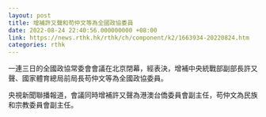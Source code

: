 ```yaml
---
layout: post
title: 增補許又聲和苟仲文等為全國政協委員
date: 2022-08-24 22:40:56.000000000 +08:00
link: https://news.rthk.hk/rthk/ch/component/k2/1663934-20220824.htm
categories: rthk
---
```


一連三日的全國政協常委會會議在北京閉幕，經表決，增補中央統戰部副部長許又聲、國家體育總局前局長苟仲文等為全國政協委員。

央視新聞聯播報道，會議同時增補許又聲為港澳台僑委員會副主任，苟仲文為民族和宗教委員會副主任。
